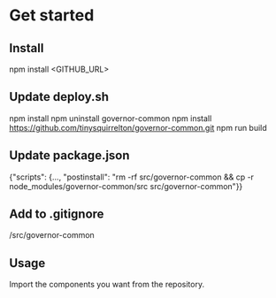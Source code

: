 # Get started

## Install
npm install <GITHUB_URL>

## Update deploy.sh
npm install
npm uninstall governor-common
npm install https://github.com/tinysquirrelton/governor-common.git
npm run build

## Update package.json
{"scripts": {..., "postinstall": "rm -rf src/governor-common && cp -r node_modules/governor-common/src src/governor-common"}}

## Add to .gitignore
/src/governor-common

## Usage
Import the components you want from the repository.
